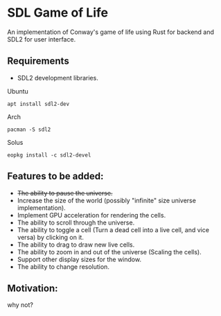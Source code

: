 # SDL Game of Life
An implementation of Conway's game of life using Rust for backend and SDL2 for user interface.

## Requirements
- SDL2 development libraries.   

Ubuntu
```
apt install sdl2-dev
```
Arch
```
pacman -S sdl2
```
Solus
```
eopkg install -c sdl2-devel
```

## Features to be added:
- ~~The ability to pause the universe.~~
- Increase the size of the world (possibly "infinite" size universe implementation).
- Implement GPU acceleration for rendering the cells.
- The ability to scroll through the universe.
- The ability to toggle a cell (Turn a dead cell into a live cell, and vice versa) by clicking on it.
- The ability to drag to draw new live cells.
- The ability to zoom in and out of the universe (Scaling the cells).
- Support other display sizes for the window.
- The ability to change resolution.

## Motivation:
why not?